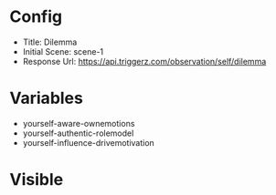 # Config
 - Title: Dilemma
 - Initial Scene: scene-1
 - Response Url: https://api.triggerz.com/observation/self/dilemma

# Variables
 - yourself-aware-ownemotions
 - yourself-authentic-rolemodel
 - yourself-influence-drivemotivation

# Visible
